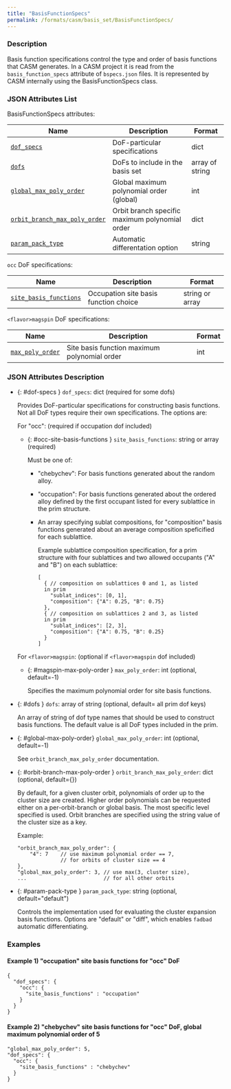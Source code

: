 ```yaml
---
title: "BasisFunctionSpecs"
permalink: /formats/casm/basis_set/BasisFunctionSpecs/
---
```


### Description

Basis function specifications control the type and order of basis functions that CASM generates. In a CASM project it is read from the `basis_function_specs` attribute of `bspecs.json` files. It is represented by CASM internally using the BasisFunctionSpecs class.

### JSON Attributes List

BasisFunctionSpecs attributes:

| Name | Description | Format |
|-|-|-|
| [`dof_specs`](#dof-specs) | DoF-particular specifications | dict |
| [`dofs`](#dofs) | DoFs to include in the basis set | array of string |
| [`global_max_poly_order`](#global-max-poly-order) | Global maximum polynomial order (global) | int |
| [`orbit_branch_max_poly_order`](#orbit-branch-max-poly-order) | Orbit branch specific maximum polynomial order| dict |
| [`param_pack_type`](#param-pack-type) | Automatic differentation option | string |

`occ` DoF specifications:

| Name | Description | Format |
|-|-|-|
| [`site_basis_functions`](#occ-site-basis-functions) | Occupation site basis function choice | string or array |

`<flavor>magspin` DoF specifications:

| Name | Description | Format |
|-|-|-|
| [`max_poly_order`](#magspin-max-poly-order) | Site basis function maximum polynomial order | int |


### JSON Attributes Description

- {: #dof-specs } `dof_specs`: dict (required for some dofs)

  Provides DoF-particular specifications for constructing basis functions. Not all DoF types require their own specifications. The options are:

    For "occ": (required if occupation dof included)

    - {: #occ-site-basis-functions } `site_basis_functions`: string or array (required)

      Must be one of:

      - "chebychev": For basis functions generated about the random alloy.
      - "occupation": For basis functions generated about the ordered alloy defined by the first occupant listed for every sublattice in the prim structure.
      - An array specifying sublat compositions, for "composition" basis functions generated about an average composition speficified for each sublattice.

        Example sublattice composition specification, for a prim structure with four sublattices and two allowed occupants ("A" and "B") on each sublattice:

            [
              { // composition on sublattices 0 and 1, as listed
              in prim
                "sublat_indices": [0, 1],
                "composition": {"A": 0.25, "B": 0.75}
              },
              { // composition on sublattices 2 and 3, as listed
              in prim
                "sublat_indices": [2, 3],
                "composition": {"A": 0.75, "B": 0.25}
              }
            ]

  For `<flavor>magspin`: (optional if `<flavor>magspin` dof included)

  - {: #magspin-max-poly-order } `max_poly_order`: int (optional, default=-1)

    Specifies the maximum polynomial order for site basis functions.

- {: #dofs } `dofs`: array of string (optional, default= all prim dof keys)

  An array of string of dof type names that should be used to construct basis functions. The default value is all DoF types included in the prim.

- {: #global-max-poly-order} `global_max_poly_order`: int (optional, default=-1)

  See `orbit_branch_max_poly_order` documentation.

- {: #orbit-branch-max-poly-order } `orbit_branch_max_poly_order`: dict (optional, default={})

  By default, for a given cluster orbit, polynomials of order up to the cluster size are created. Higher order polynomials can be requested either on a per-orbit-branch or global basis. The most specific level specified is used. Orbit branches are specified using the string value of the cluster size as a key.

  Example:

      "orbit_branch_max_poly_order": {
          "4": 7    // use maximum polynomial order == 7,
                    // for orbits of cluster size == 4
      },
      "global_max_poly_order": 3, // use max(3, cluster size),
      ...                         // for all other orbits

- {: #param-pack-type } `param_pack_type`: string (optional, default="default")

  Controls the implementation used for evaluating the cluster expansion basis functions. Options are "default" or "diff", which enables `fadbad` automatic differentiating.


### Examples

#### Example 1) "occupation" site basis functions for "occ" DoF
```
{
  "dof_specs": {
    "occ": {
      "site_basis_functions" : "occupation"
    }
  }
}
```

#### Example 2) "chebychev" site basis functions for "occ" DoF, global maximum polynomial order of 5
```
"global_max_poly_order": 5,
"dof_specs": {
  "occ": {
    "site_basis_functions" : "chebychev"
  }
}
```
